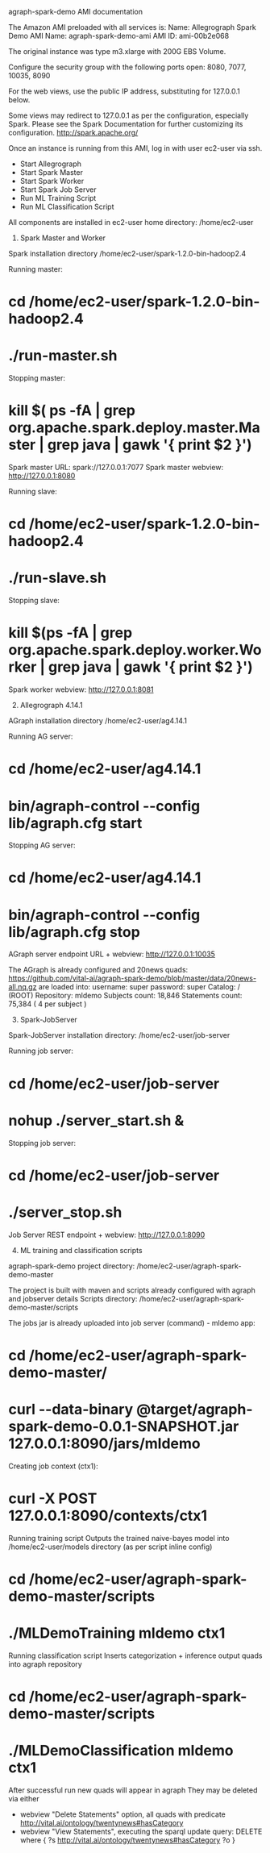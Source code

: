 agraph-spark-demo AMI documentation

The Amazon AMI preloaded with all services is:
Name: Allegrograph Spark Demo
AMI Name: agraph-spark-demo-ami
AMI ID: ami-00b2e068

The original instance was type m3.xlarge
with 200G EBS Volume.

Configure the security group with the following ports open:
8080, 7077, 10035, 8090

For the web views, use the public IP address, substituting for 127.0.0.1 below.

Some views may redirect to 127.0.0.1 as per the configuration, especially Spark.  Please see the Spark Documentation for further customizing its configuration.
http://spark.apache.org/
 

Once an instance is running from this AMI, log in with user ec2-user via ssh.

* Start Allegrograph
* Start Spark Master
* Start Spark Worker
* Start Spark Job Server
* Run ML Training Script
* Run ML Classification Script


All components are installed in ec2-user home directory:
/home/ec2-user

1. Spark Master and Worker

Spark installation directory
/home/ec2-user/spark-1.2.0-bin-hadoop2.4

Running master:
# cd /home/ec2-user/spark-1.2.0-bin-hadoop2.4
# ./run-master.sh

Stopping master:
# kill $( ps -fA | grep org.apache.spark.deploy.master.Master | grep java |  gawk '{ print  $2 }')


Spark master URL:
spark://127.0.0.1:7077
Spark master webview:
http://127.0.0.1:8080


Running slave:
# cd /home/ec2-user/spark-1.2.0-bin-hadoop2.4
# ./run-slave.sh

Stopping slave:
# kill $(ps -fA | grep org.apache.spark.deploy.worker.Worker | grep java | gawk '{ print  $2 }')


Spark worker webview:
http://127.0.0.1:8081



2. Allegrograph 4.14.1

AGraph installation directory
/home/ec2-user/ag4.14.1

Running AG server:
# cd /home/ec2-user/ag4.14.1
# bin/agraph-control --config lib/agraph.cfg start

Stopping AG server:
# cd /home/ec2-user/ag4.14.1
# bin/agraph-control --config lib/agraph.cfg stop

AGraph server endpoint URL + webview:
http://127.0.0.1:10035


The AGraph is already configured and 20news quads:
https://github.com/vital-ai/agraph-spark-demo/blob/master/data/20news-all.nq.gz
are loaded into:
username: super
password: super
Catalog: / (ROOT)
Repository: mldemo
Subjects count: 18,846
Statements count: 75,384 ( 4 per subject )


3. Spark-JobServer

Spark-JobServer installation directory:
/home/ec2-user/job-server

Running job server:
# cd /home/ec2-user/job-server
# nohup ./server_start.sh &

Stopping job server:
# cd /home/ec2-user/job-server
# ./server_stop.sh



Job Server REST endpoint + webview:
http://127.0.0.1:8090


4. ML training and classification scripts

agraph-spark-demo project directory:
/home/ec2-user/agraph-spark-demo-master

The project is built with maven and scripts already configured with agraph and jobserver details
Scripts directory:
/home/ec2-user/agraph-spark-demo-master/scripts

The jobs jar is already uploaded into job server (command) - mldemo app:
# cd /home/ec2-user/agraph-spark-demo-master/
# curl --data-binary @target/agraph-spark-demo-0.0.1-SNAPSHOT.jar  127.0.0.1:8090/jars/mldemo


Creating job context (ctx1):
# curl -X POST 127.0.0.1:8090/contexts/ctx1


Running training script
Outputs the trained naive-bayes model into /home/ec2-user/models directory (as per script inline config)
# cd /home/ec2-user/agraph-spark-demo-master/scripts
# ./MLDemoTraining mldemo ctx1

Running classification script
Inserts categorization + inference output quads into agraph repository
# cd /home/ec2-user/agraph-spark-demo-master/scripts
# ./MLDemoClassification mldemo ctx1


After successful run new quads will appear in agraph
They may be deleted via either 
* webview "Delete Statements" option, all quads with predicate <http://vital.ai/ontology/twentynews#hasCategory>
* webview "View Statements", executing the sparql update query:
  DELETE where { ?s <http://vital.ai/ontology/twentynews#hasCategory> ?o }






